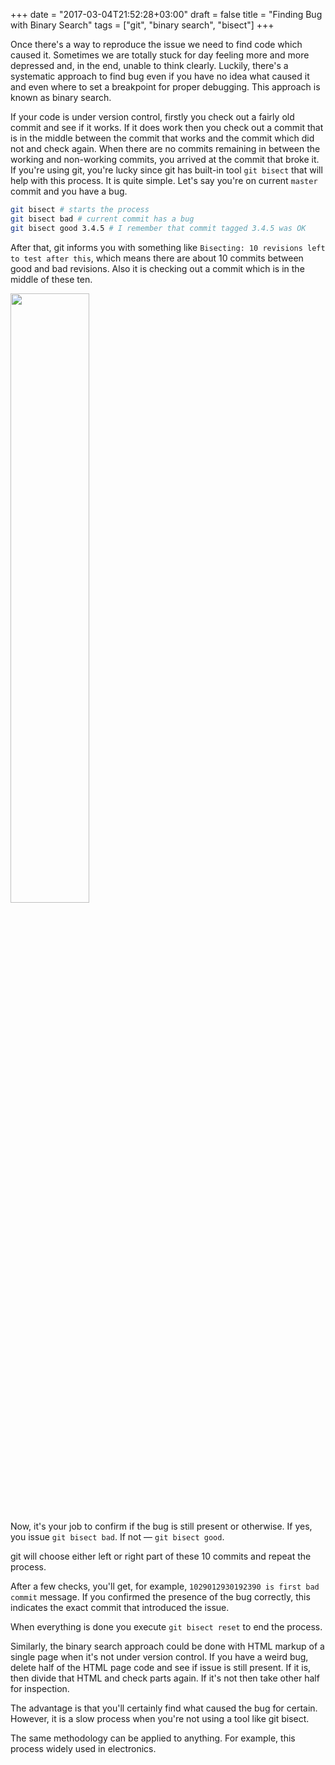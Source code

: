 +++
date = "2017-03-04T21:52:28+03:00"
draft = false
title = "Finding Bug with Binary Search"
tags = ["git", "binary search", "bisect"]
+++

Once there's a way to reproduce the issue we need to find code which caused it. Sometimes we are totally stuck
for day feeling more and more depressed and, in the end, unable to think clearly. Luckily, there's a systematic approach
to find bug even if you have no idea what caused it and even where to set a breakpoint for proper debugging.
This approach is known as binary search.

If your code is under version control, firstly you check out a fairly old commit and see if it works. If it does work
then you check out a commit that is in the middle between the commit that works and the commit which did not and check
again. When there are no commits remaining in between the working and non-working commits, you arrived at the commit
that broke it. If you're using git, you're lucky since git has built-in tool `git bisect` that will help with this
process. It is quite simple. Let's say you're on current `master` commit and you have a bug.
  
```bash
git bisect # starts the process
git bisect bad # current commit has a bug
git bisect good 3.4.5 # I remember that commit tagged 3.4.5 was OK
```

After that, git informs you with something like `Bisecting: 10 revisions left to test after this`, which means
there are about 10 commits between good and bad revisions. Also it is checking out a commit which is in
the middle of these ten.

<img src="/img/posts/binary_search.png" width="50%" />

Now, it's your job to confirm if the bug is still present or otherwise. If yes, you issue
`git bisect bad`. If not &mdash; `git bisect good`.

git will choose either left or right part of these 10 commits and repeat the process.

After a few checks, you'll get, for example, `1029012930192390 is first bad commit` message.
If you confirmed the presence of the bug correctly, this indicates the exact commit that introduced the issue.


When everything is done you execute `git bisect reset` to end the process. 

Similarly, the binary search approach could be done with HTML markup of a single page when it's not under version control.
If you have a weird bug, delete half of the HTML page code and see if issue is still present.
If it is, then divide that HTML and check parts again. If it's not then take other half for inspection.

The advantage is that you'll certainly find what caused the bug for certain. However, it is a slow process when
you're not using a tool like git bisect.

The same methodology can be applied to anything. For example, this process widely used in electronics.
